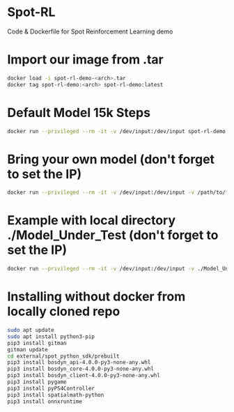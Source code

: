 # Spot-RL
Code & Dockerfile for Spot Reinforcement Learning demo

# Import our image from .tar
```bash
docker load -i spot-rl-demo-<arch>.tar
docker tag spot-rl-demo:<arch> spot-rl-demo:latest
```

# Default Model 15k Steps
```bash
docker run --privileged --rm -it -v /dev/input:/dev/input spot-rl-demo:latest <ip of robot api> /spot-rl/external/models/
````

# Bring your own model (don't forget to set the IP)
```bash
docker run --privileged --rm -it -v /dev/input:/dev/input -v /path/to/folder/with/onz:/models spot-rl-demo:latest 192.168.x.y /models
```

# Example with local directory ./Model_Under_Test (don't forget to set the IP)
```bash
docker run --privileged --rm -it -v /dev/input:/dev/input -v ./Model_Under_Test/:/mut spot-rl-demo:latest 192.168.x.y /mut
```

# Installing without docker from locally cloned repo
```bash
sudo apt update
sudo apt install python3-pip
pip3 install gitman
gitman update
cd external/spot_python_sdk/prebuilt
pip3 install bosdyn_api-4.0.0-py3-none-any.whl
pip3 install bosdyn_core-4.0.0-py3-none-any.whl
pip3 install bosdyn_client-4.0.0-py3-none-any.whl
pip3 install pygame
pip3 install pyPS4Controller
pip3 install spatialmath-python
pip3 install onnxruntime
```
